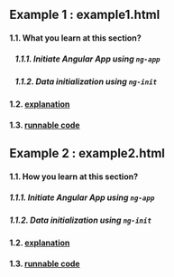 ## Example 1 : example1.html

#### 1.1. What you learn at this section?

##### &nbsp;&nbsp; 1.1.1. Initiate Angular App using `ng-app`
##### &nbsp;&nbsp; 1.1.2. Data initialization using `ng-init`


#### 1.2. [explanation](https://github.com/sijanonly/angularjs-handson/blob/master/example1.ipynb)
#### 1.3. [runnable code](http://codepen.io/sijanonly/pen/jWaONV)



## Example 2 : example2.html

#### 1.1. How you learn at this section?

##### 1.1.1. Initiate Angular App using `ng-app`
##### 1.1.2. Data initialization using `ng-init`


#### 1.2. [explanation](https://github.com/sijanonly/angularjs-handson/blob/master/example2.ipynb)
#### 1.3. [runnable code](http://codepen.io/sijanonly/pen/jWaONV)
